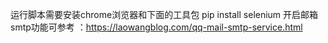 运行脚本需要安装chrome浏览器和下面的工具包
pip install selenium 
开启邮箱smtp功能可参考 ：https://laowangblog.com/qq-mail-smtp-service.html
